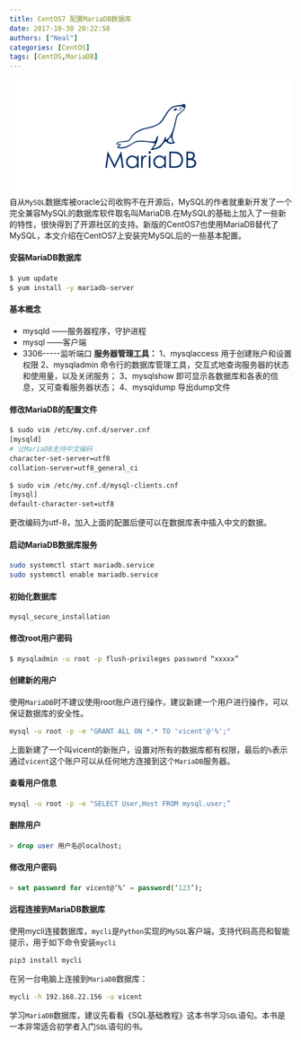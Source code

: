 ```yaml
---
title: CentOS7 配置MariaDB数据库
date: 2017-10-30 20:22:58
authors: ["Neal"]
categories: [CentOS]
tags: [CentOS,MariaDB]
---
```


![mariadb](/images/mariadb-logo.png "MariaDB")
自从`MySQL`数据库被oracle公司收购不在开源后，MySQL的作者就重新开发了一个完全兼容MySQL的数据库软件取名叫MariaDB.在MySQL的基础上加入了一些新的特性，很快得到了开源社区的支持。新版的CentOS7也使用MariaDB替代了MySQL，本文介绍在CentOS7上安装完MySQL后的一些基本配置。

<!--more-->

#### 安装MariaDB数据库
```sh
$ yum update
$ yum install -y mariadb-server
```

#### 基本概念
* mysqld ——服务器程序，守护进程
* mysql  ——客户端
* 3306-----监听端口
**服务器管理工具：**
    1、mysqlaccess    用于创建账户和设置权限
    2、mysqladmin      命令行的数据库管理工具，交互式地查询服务器的状态和使用量，以及关闭服务；
    3、mysqlshow       即可显示各数据库和各表的信息，又可查看服务器状态；
    4、mysqldump      导出dump文件

#### 修改MariaDB的配置文件
```sh
$ sudo vim /etc/my.cnf.d/server.cnf
[mysqld]
# 让MariaDB支持中文编码
character-set-server=utf8
collation-server=utf8_general_ci
```

```sh
$ sudo vim /etc/my.cnf.d/mysql-clients.cnf
[mysql]
default-character-set=utf8
```
更改编码为utf-8，加入上面的配置后便可以在数据库表中插入中文的数据。

#### 启动MariaDB数据库服务
```sh
sudo systemctl start mariadb.service
sudo systemctl enable mariadb.service
```

#### 初始化数据库
    mysql_secure_installation

#### 修改root用户密码
```sh
$ mysqladmin -u root -p flush-privileges password “xxxxx”
```

#### 创建新的用户
使用`MariaDB`时不建议使用root账户进行操作，建议新建一个用户进行操作，可以保证数据库的安全性。
```sh
mysql -u root -p -e "GRANT ALL ON *.* TO 'vicent'@'%';"
```
上面新建了一个叫vicent的新账户，设置对所有的数据库都有权限，最后的`%`表示通过`vicent`这个账户可以从任何地方连接到这个`MariaDB`服务器。

#### 查看用户信息
```sh
mysql -u root -p -e "SELECT User,Host FROM mysql.user;”
```

#### 删除用户
```sql
> drop user 用户名@localhost;
```

#### 修改用户密码
```sql
> set password for vicent@‘%’ = password(‘123’);
```

#### 远程连接到MariaDB数据库
使用mycli连接数据库，`mycli`是`Python`实现的`MySQL`客户端，支持代码高亮和智能提示，用于如下命令安装`mycli`
```sh
pip3 install mycli
```

在另一台电脑上连接到`MariaDB`数据库：
```sh
mycli -h 192.168.22.156 -u vicent
```

学习`MariaDB`数据库，建议先看看《SQL基础教程》这本书学习`SQL`语句。本书是一本非常适合初学者入门`SQL`语句的书。


